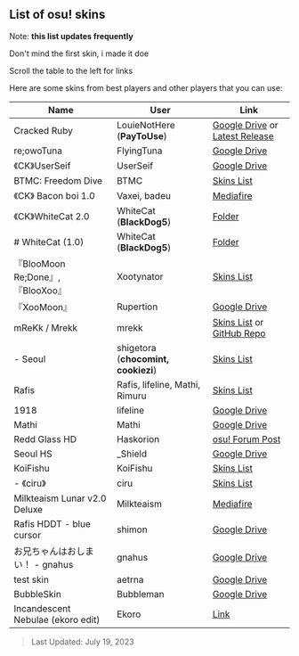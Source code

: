 ## List of osu! skins

Note: **this list updates frequently**

Don't mind the first skin, i made it doe

Scroll the table to the left for links

Here are some skins from best players and other players that you can use:

| Name | User | Link |
| ------------ | ------------ | ------------|
| Cracked Ruby | LouieNotHere (**PayToUse**) | [Google Drive](https://drive.google.com/file/d/12up63rQyp7vVNbwOHwz-wgtihcVQIA_A/view) or [Latest Release](https://github.com/PayToUse/cracked-ruby/releases) |
| re;owoTuna | FlyingTuna | [Google Drive](https://drive.google.com/file/d/1aSasEqkW6ZXQ4hs62dzl7xueUrGtxM6P/view?usp=drivesdk) |
|《CK》UserSeif | UserSeif | [Google Drive](https://drive.google.com/file/d/1gvVGW3OGhH38wEOAch8tRKyXJyOhTQMI/view?usp=drivesdk) |
| BTMC: Freedom Dive | BTMC | [Skins List](https://skins.btmc.live/) |
|《CK》 Bacon boi 1.0 | Vaxei, badeu| [Mediafire](https://www.mediafire.com/file/b8u627rrcmx3b08/-_%25E3%2580%258ACK%25E3%2580%258B_Bacon_boi_1.0.osk/file) |
|《CK》WhiteCat 2.0 | WhiteCat (**BlackDog5**) | [Folder](https://www.mediafire.com/folder/x7ba7iunj04bt/WhiteCat_2.0_(CK)) |
| # WhiteCat (1.0) | WhiteCat (**BlackDog5**) | [Folder](https://www.mediafire.com/folder/3vnwgwe8vcsrv/WhiteCat) |
| 『BlooMoon Re;Done』, 『BlooXoo』 | Xootynator | [Skins List](https://github.com/Bjonk1911/Xootynator/blob/main/xooter-skins.md) |
| 『XooMoon』| Rupertion | [Google Drive](https://drive.google.com/file/d/15WJ38fU9hF6tPSolIBOiQ1aoSGr69LbC/view) |
| mReKk / Mrekk | mrekk | [Skins List](https://skins.osuck.net/tags/mReKk/1) or [GitHub Repo](https://github.com/DevenRam/mrekk-osu-Skins) |
| - Seoul | shigetora (**chocomint, cookiezi**) | [Skins List](https://gist.github.com/Fobxx/107e2bad2bf7312cd49431c696aac912) |
| Rafis | Rafis, lifeline, Mathi, Rimuru| [Skins List](https://gist.github.com/vistafan12/c131048fa696f651a4deb998b77dfe95) |
| 1918 | lifeline | [Google Drive](https://drive.google.com/file/d/10gzfbZakooEpOibhB5NPhpcDF4RNeR8i/view) |
| Mathi | Mathi | [Google Drive](https://drive.google.com/file/d/1yGN680Qs3WbdugGOD4Gy2XAg_fei3MQI/view) |
| Redd Glass HD | Haskorion | [osu! Forum Post](https://osu.ppy.sh/community/forums/topics/211396?n=1) |
| Seoul HS | _Shield | [Google Drive](https://drive.google.com/file/d/1lluh-sODyZjd4Ii67ZkDozR98omxOair/view) |
| KoiFishu | KoiFishu | [Skins List](https://docs.google.com/document/u/0/d/1rCFfcwn9wa5bxxYtA_gE1HO3zLcu9CCnaSM0FZivMHU/mobilebasic) |
| - 《ciru》| ciru | [Skins List](https://github.com/ciruosu/skins/blob/main/README.md) |
| Milkteaism Lunar v2.0 Deluxe | Milkteaism | [Mediafire](https://www.mediafire.com/file/o7qcormjx3v7mtu/Milkteaism_Lunar_v2.0_Deluxe.osk/file) |
| Rafis HDDT - blue cursor | shimon | [Google Drive](https://drive.google.com/file/d/1O1A1DJNjQOzAOzBVo8PGnBPkUiAdcmif/view) |
| お兄ちゃんはおしまい！ - gnahus | gnahus | [Google Drive](https://drive.google.com/file/d/1ll-EHNxBBTpV6UjqHqriWKP-rqF3muvp/view) |
| test skin | aetrna | [Google Drive](https://drive.google.com/file/d/1jR-k239Y9ZM5JeAkynjtVPaqJTRQIEH3/view) |
| BubbleSkin | Bubbleman | [Google Drive](https://drive.google.com/file/d/1xD3DAxGIDpVDum8_pGS1i4nLaH36vNcS/view) |
| Incandescent Nebulae (ekoro edit) | Ekoro | [Link](https://kaia.s-ul.eu/XYdtIOf3.osk) |

> Last Updated: July 19, 2023
